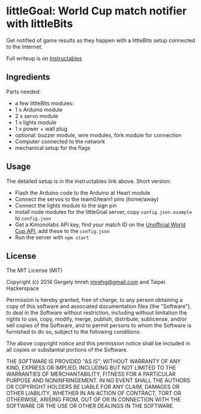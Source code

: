 # littleGoal: World Cup match notifier with littleBits

Get notified of game results as they happen with a littleBits setup connected
to the Internet.

Full writeup is on [Instructables][instructables]

[instructables]: http://www.instructables.com/id/littleGoal-World-Cup-Match-Notifier/ "LittleGoal: World Cup Match Notifier"

## Ingredients

Parts needed:

* a few littleBits modules:
 * 1 x Arduino module
 * 2 x servo module
 * 1 x lights module
 * 1 x power + wall plug
 * optional: buzzer module, wire modules, fork module for connection
* Computer connected to the network
* mechanical setup for the flags

## Usage

The detailed setup is in the Instructables link above. Short version:

* Flash the Arduino code to the Arduino at Heart module
* Connect the servos to the team0/team1 pins (home/away)
* Connect the lights module to the sign pin
* Install node modules for the littleGoal server, copy `config.json.example` to `config.json`
* Get a Kimonolabs API key, find your match ID on the [Unofficial World Cup API][wcapi], add these to the `config.json`
* Run the server with `npm start`

[wcapi]: https://www.kimonolabs.com/worldcup/explorer "The (un)official World Cup API"

## License

The MIT License (MIT)

Copyright (c) 2014 Gergely Imreh  <imrehg@gmail.com> and Taipei Hackerspace

Permission is hereby granted, free of charge, to any person obtaining a copy
of this software and associated documentation files (the "Software"), to deal
in the Software without restriction, including without limitation the rights
to use, copy, modify, merge, publish, distribute, sublicense, and/or sell
copies of the Software, and to permit persons to whom the Software is
furnished to do so, subject to the following conditions:

The above copyright notice and this permission notice shall be included in
all copies or substantial portions of the Software.

THE SOFTWARE IS PROVIDED "AS IS", WITHOUT WARRANTY OF ANY KIND, EXPRESS OR
IMPLIED, INCLUDING BUT NOT LIMITED TO THE WARRANTIES OF MERCHANTABILITY,
FITNESS FOR A PARTICULAR PURPOSE AND NONINFRINGEMENT. IN NO EVENT SHALL THE
AUTHORS OR COPYRIGHT HOLDERS BE LIABLE FOR ANY CLAIM, DAMAGES OR OTHER
LIABILITY, WHETHER IN AN ACTION OF CONTRACT, TORT OR OTHERWISE, ARISING FROM,
OUT OF OR IN CONNECTION WITH THE SOFTWARE OR THE USE OR OTHER DEALINGS IN
THE SOFTWARE.
